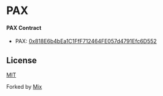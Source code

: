 # PAX

#### PAX Contract

- PAX: [0x818E6b4bEa1C1FfF712464FE057d4791Efc6D552](https://polygonscan.com/token/0x818E6b4bEa1C1FfF712464FE057d4791Efc6D552)





## License
[MIT](LICENSE)

Forked by [Mix](https://github.com/elixirevo/mix)